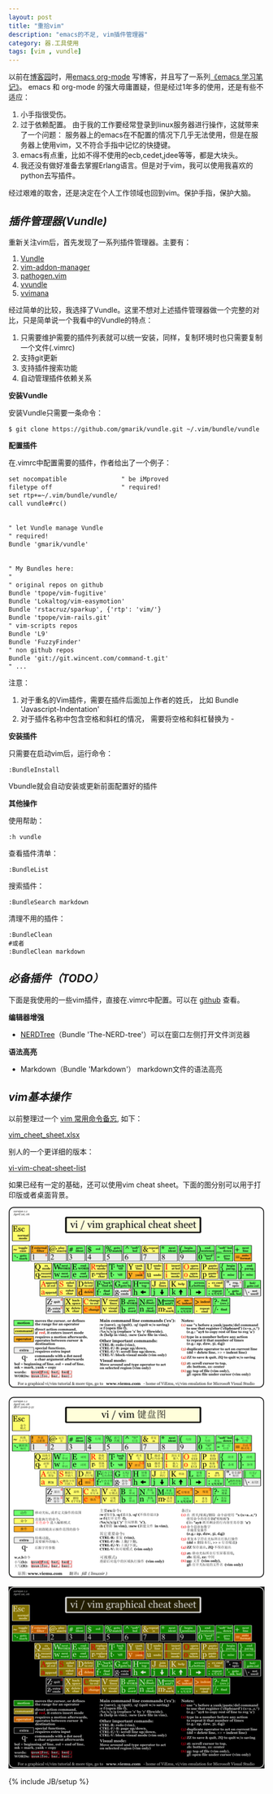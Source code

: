 ```yaml
---
layout: post
title: "重拾vim"
description: "emacs的不足, vim插件管理器"
category: 器.工具使用
tags: [vim , vundle]
---
```


以前在[博客园][1]时，用[emacs org-mode][2] 写博客，并且写了一系列[《emacs 学习笔记》][3]。
emacs 和 org-mode 的强大毋庸置疑，但是经过1年多的使用，还是有些不适应：
1. 小手指很受伤。
2. 过于依赖配置。
    由于我的工作要经常登录到linux服务器进行操作，这就带来了一个问题：
    服务器上的emacs在不配置的情况下几乎无法使用，但是在服务器上使用vim，又不符合手指中记忆的快捷键。
3. emacs有点重，比如不得不使用的ecb,cedet,jdee等等，都是大块头。
4. 我还没有做好准备去掌握Erlang语言。但是对于vim，我可以使用我喜欢的python去写插件。




经过艰难的取舍，还是决定在个人工作领域也回到vim。保护手指，保护大脑。

[1]:http://www.cnblogs.com/holbrook/ "心内求法"
[2]:http://www.cnblogs.com/holbrook/archive/2012/04/12/2444992.html "Emacs学习笔记(9):org-mode，最好的文档编辑利器，没有之一"
[3]:http://www.cnblogs.com/holbrook/tag/emacs/ "emacs 学习笔记"

*插件管理器(Vundle)*
---

重新关注vim后，首先发现了一系列插件管理器。主要有：

1. [Vundle](https://github.com/gmarik/vundle)
2. [vim-addon-manager](http://www.vim.org/scripts/script.php?script_id=2905)
3. [pathogen.vim](http://www.vim.org/scripts/script.php?script_id=2332)
4. [vvundle](http://www.vim.org/scripts/script.php?script_id=3458)
5. [vvimana](https://github.com/c9s/Vimana)

经过简单的比较，我选择了Vundle。这里不想对上述插件管理器做一个完整的对比，只是简单说一个我看中的Vundle的特点：

1. 只需要维护需要的插件列表就可以统一安装，同样，复制环境时也只需要复制一个文件(.vimrc)
2. 支持git更新
3. 支持插件搜索功能
4. 自动管理插件依赖关系

**安装Vundle**

安装Vundle只需要一条命令：

    $ git clone https://github.com/gmarik/vundle.git ~/.vim/bundle/vundle

**配置插件**

在.vimrc中配置需要的插件，作者给出了一个例子：

    set nocompatible               " be iMproved
    filetype off                   " required!
    set rtp+=~/.vim/bundle/vundle/
    call vundle#rc()


    " let Vundle manage Vundle
    " required! 
    Bundle 'gmarik/vundle'
    

    " My Bundles here:
    "
    " original repos on github
    Bundle 'tpope/vim-fugitive'
    Bundle 'Lokaltog/vim-easymotion'
    Bundle 'rstacruz/sparkup', {'rtp': 'vim/'}
    Bundle 'tpope/vim-rails.git'
    " vim-scripts repos
    Bundle 'L9'
    Bundle 'FuzzyFinder'
    " non github repos
    Bundle 'git://git.wincent.com/command-t.git'
    " ...


注意：

1. 对于重名的Vim插件，需要在插件后面加上作者的姓氏， 比如 Bundle 'Javascript-Indentation'
2. 对于插件名称中包含空格和斜杠的情况， 需要将空格和斜杠替换为 - 


**安装插件**

只需要在启动vim后，运行命令：

    :BundleInstall

Vbundle就会自动安装或更新前面配置好的插件

**其他操作**

使用帮助：

    :h vundle
查看插件清单：

    :BundleList
搜索插件：

    :BundleSearch markdown
清理不用的插件：

    :BundleClean
    #或者
    :BundleClean markdown

*必备插件（TODO）*
---

下面是我使用的一些vim插件，直接在.vimrc中配置。可以在 [github](https://github.com/holbrook/macENV/blob/master/vimrc) 查看。



**编辑器增强**

- [NERDTree](https://github.com/scrooloose/nerdtree)（Bundle 'The-NERD-tree'）可以在窗口左侧打开文件浏览器

**语法高亮**

- Markdown（Bundle 'Markdown'） markdown文件的语法高亮


*vim基本操作*
---

以前整理过一个 [vim 常用命令备忘](http://www.cnblogs.com/holbrook/archive/2009/05/13/2357377.html), 如下：

[vim_cheet_sheet.xlsx](/assets/img/vim_cheet_sheet.xlsx)

别人的一个更详细的版本：

[vi-vim-cheat-sheet-list](/assets/img/vi-vim-cheat-sheet-list.png)


如果已经有一定的基础，还可以使用vim cheat sheet。下面的图分别可以用于打印版或者桌面背景。

![打印版，Eng](/assets/img/vi-vim-cheat-sheet.gif)

![打印版，Chs](/assets/img/vi-vim-cheat-sheet-sch.gif)

![桌面版，Eng](/assets/img/vi-vim_cheat_sheet_dark.png)

{% include JB/setup %}
